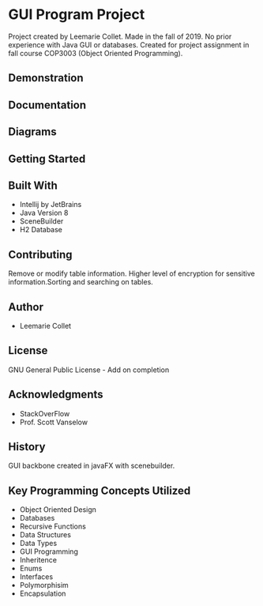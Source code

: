 # GUI Program Project
Project created by Leemarie Collet. Made in the fall of 2019. No prior experience with Java GUI or databases. Created for project assignment in fall course COP3003 (Object Oriented Programming). 
## Demonstration

## Documentation

## Diagrams

## Getting Started

## Built With
* Intellij by JetBrains
* Java Version 8
* SceneBuilder
* H2 Database
## Contributing
Remove or modify table information. Higher level of encryption for sensitive information.Sorting and searching on tables.
## Author
* Leemarie Collet
## License
GNU General Public License - Add on completion
## Acknowledgments
* StackOverFlow
* Prof. Scott Vanselow 
## History
GUI backbone created in javaFX with scenebuilder.
## Key Programming Concepts Utilized
* Object Oriented Design
* Databases
* Recursive Functions
* Data Structures
* Data Types
* GUI Programming
* Inheritence
* Enums
* Interfaces
* Polymorphisim 
* Encapsulation
